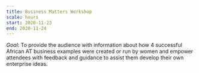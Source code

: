 ```yaml
---
title: Business Matters Workshop
scale: hours
start: 2020-11-23
end: 2020-11-24
---
```

*Goal*: To provide the audience with information about how 4 successful African AT business examples were created or run by women and empower attendees with feedback and guidance to assist them develop their own enterprise ideas.
